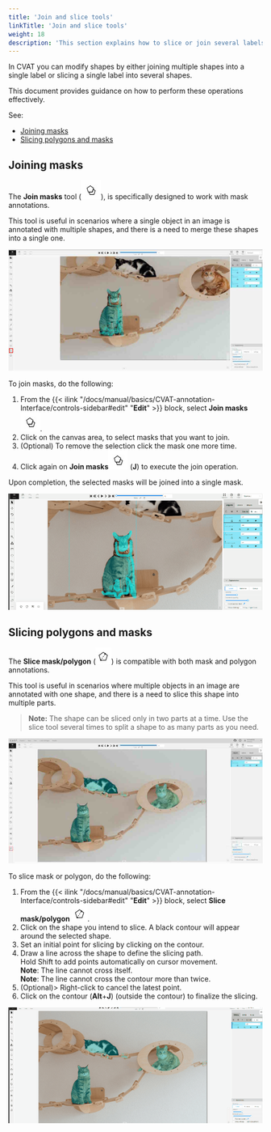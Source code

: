 ```yaml
---
title: 'Join and slice tools'
linkTitle: 'Join and slice tools'
weight: 18
description: 'This section explains how to slice or join several labels'
---
```


In CVAT you can modify shapes by either joining multiple shapes into
a single label or slicing a single label into several shapes.

This document provides guidance on how to perform these operations effectively.

See:

- [Joining masks](#joining-masks)
- [Slicing polygons and masks](#slicing-polygons-and-masks)

## Joining masks

The **Join masks** tool (![Join masks tool icon](/images/join-masks-icon.jpg)),
is specifically designed to work with mask annotations.

This tool is useful in scenarios where a single object
in an image is annotated with multiple shapes,
and there is a need to merge these shapes into a single one.

![Join masks](/images/joining-tool-01.jpg)

To join masks, do the following:

1. From the {{< ilink "/docs/manual/basics/CVAT-annotation-Interface/controls-sidebar#edit" "**Edit**" >}} block,
   select **Join masks** ![Join masks tool icon](/images/join-masks-icon.jpg).
2. Click on the canvas area, to select masks that you want to join.
3. (Optional) To remove the selection click the mask one more time.
4. Click again on **Join masks**![Join masks tool icon](/images/join-masks-icon.jpg)
   (**J**) to execute the join operation.

Upon completion, the selected masks will be joined into a single mask.

![Join masks gif](/images/joining-tool-02.gif)

## Slicing polygons and masks

The **Slice mask/polygon** (![Slicing tool icon](/images/slicing-tool-icon.jpg))
is compatible with both mask and polygon annotations.

This tool is useful in scenarios where multiple objects in an image
are annotated with one shape,
and there is a need to slice this shape into multiple parts.

> **Note:** The shape can be sliced only in two parts
> at a time. Use the slice tool several times
> to split a shape to as many parts as you need.

![Slicing tool](/images/slicing-tool-01.jpg)

To slice mask or polygon, do the following:

1. From the {{< ilink "/docs/manual/basics/CVAT-annotation-Interface/controls-sidebar#edit" "**Edit**" >}} block,
   select **Slice mask/polygon** ![Slicing tool icon](/images/slicing-tool-icon.jpg).
2. Click on the shape you intend to slice.
   A black contour will appear around the selected shape.
3. Set an initial point for slicing by clicking on the contour.
4. Draw a line across the shape to define the slicing path.
   <br>Hold Shift to add points automatically on cursor movement.
   <br> **Note**: The line cannot cross itself.
   <br> **Note**: The line cannot cross the contour more than twice.
5. (Optional)> Right-click to cancel the latest point.
6. Click on the contour (**Alt**+**J**) (outside the contour) to finalize the slicing.

![Slicing tool](/images/slicing-tool-02.gif)
